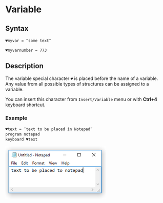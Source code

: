 # Variable

## Syntax

```G1ANT
♥myvar = ‴some text‴
```

```G1ANT
♥myvarnumber = 773
```

## Description

The variable special character `♥` is placed before the name of a variable. Any value from all possible types of structures can be assigned to a variable.

You can insert this character from `Insert/Variable` menu or with **Ctrl+4** keyboard shortcut.

### Example

```G1ANT
♥text = ‴text to be placed in Notepad‴
program notepad
keyboard ♥text
```

![img](https://github.com/G1ANT-Robot/G1ANT.Manual/raw/develop/-assets/variable.png)

